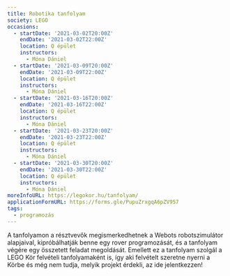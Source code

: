 ```yaml
---
title: Robotika tanfolyam
society: LEGO
occasions:
  - startDate: '2021-03-02T20:00Z'
    endDate: '2021-03-02T22:00Z'
    location: Q épület
    instructors:
      - Móna Dániel
  - startDate: '2021-03-09T20:00Z'
    endDate: '2021-03-09T22:00Z'
    location: Q épület
    instructors:
      - Móna Dániel
  - startDate: '2021-03-16T20:00Z'
    endDate: '2021-03-16T22:00Z'
    location: Q épület
    instructors:
      - Móna Dániel
  - startDate: '2021-03-23T20:00Z'
    endDate: '2021-03-23T22:00Z'
    location: Q épület
    instructors:
      - Móna Dániel
  - startDate: '2021-03-30T20:00Z'
    endDate: '2021-03-30T22:00Z'
    location: Q épület
    instructors:
      - Móna Dániel
moreInfoURL: https://legokor.hu/tanfolyam/
applicationFormURL: https://forms.gle/PupuZrxgqA6pZV957
tags:
  - programozás
---
```


A tanfolyamon a résztvevők megismerkedhetnek a Webots robotszimulátor alapjaival, kipróbálhatják benne egy rover programozását, és a tanfolyam végére egy összetett feladat megoldását. Emellett ez a tanfolyam szolgál a LEGO Kör felvételi tanfolyamaként is, így aki felvételt szeretne nyerni a Körbe és még nem tudja, melyik projekt érdekli, az ide jelentkezzen!
